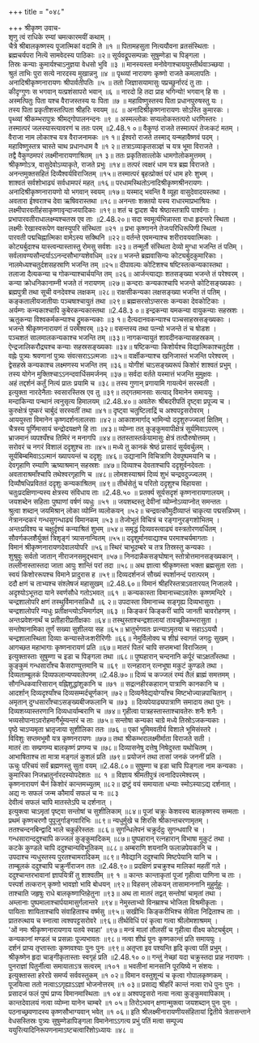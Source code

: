 +++
title = "०४८"

+++
श्रीकृष्ण उवाच-  
शृणु त्वं राधिके रम्यां चमत्कारमयीं कथाम् ।  
चैत्रे श्रीबालकृष्णस्य पूजात्मिकां वदामि ते ॥१ ॥
पितामहसुता नित्ययौवना व्रतसंस्थिताः ।  
ब्रह्मचर्यपरा नित्यॆ सामवेदस्य पाठिकाः ॥२॥
सूर्यवद्रूपसम्पन्नाः सुषुम्णेडा च पिङ्गला ।  
तिस्रः कन्याः कुमार्यश्चाऽनुज्ञया वेधसो भुवि ॥३ ॥
मानस्यस्ता मनोवेगाश्चाययुस्तीर्थवाञ्च्छया ।  
श्रुतं ताभिः पुरा सत्ये नारदस्य मुखान्ननु ॥४ ॥
पृथ्व्यां नारायणः कृष्णो राजते कमलापतिः ।  
अनादिश्रीकृष्णनारायणः श्रीपार्वतीपतिः ॥५ ॥
ततो जिज्ञासयामासुः पप्रच्छुर्नारदं तु ताः ।  
कीदृग्गुणः स भगवान् यत्प्रशंसापरो भवान् ॥६ ॥
नारदो हि तदा प्राह भगिन्यो! भगवान् हि सः ।  
अस्मत्पितुः पिता यश्च वैराजस्तस्य यः पिता ॥७ ॥
महाविष्णुस्तस्य पिता प्रधानपुरुषस्तु यः ।  
तस्य पिता प्रकृतीशस्तत्पिता श्रीहरिः स्वयम् ॥८ ॥
अनादिश्रीकृष्णनारायणः सोऽस्ति कुमारकः ।  
पृथ्व्यां श्रीकम्भरापुत्रः श्रीमद्गोपालनन्दनः ॥९ ॥
अस्मल्लोकः सप्यलोकस्तत्परो धरणिस्तरः ।  
तस्मात्परं जलस्यास्त्यावरणं च ततः परम् ॥2.48.१ ०॥
वैकुण्ठं राजते तस्मात्परं तेजःकटं मतम् ।  
वैराजा नाम लोकाश्च यत्र वैराजनामकः ॥१ १॥
ईश्वरो राजते तस्माद् यन्महावैष्णवं पदम् ।  
महाविष्णुस्तत्र चास्ते चाथ प्रधानधाम वै ॥१ २॥
तत्राऽव्याकृतसञ्ज्ञं च यत्र भूमा विराजते ।  
तद्वै वैकुण्ठमपरं लक्ष्मीनारायणाश्रितम् ॥१ ३॥
ततः प्रकृतिसात्लोके धामगोलोकमुत्तमम् ।  
श्रीकृष्णोऽत्र, वासुदेवोऽव्याकृते, राजते प्रभुः ॥१४॥
तत्परं त्वक्षरं धाम यत्र ब्रह्म विराजते ।  
अनन्तमुक्तसहितं दिव्यैश्वर्यविराजितम् ॥१५॥
तस्मात्परं बृहत्प्रोक्तं परं धाम हरेः शुभम् ।  
शाश्वतं सर्वशोभाढ्यं सर्वधामपरं महत् ॥१६॥
परधामस्थितोऽनादिश्रीकृष्णश्रीनरायणः ।  
अनादिश्रीकृष्णनारायणो यो भगवान् स्वयम् ॥१७॥
यस्माद् भवन्ति वै व्यूहा वासुदेवादयस्तथा ।  
अवतारा ईश्वराश्च देवा ऋषिवरास्तथा ॥१८॥
अनन्ताः शक्तयो यस्य राधारमाप्रभाश्रियः ।  
लक्ष्मीपारवतीहंसाकृष्णावृन्दाजयादिकाः ॥१९॥
शतं च द्वादश चैव श्रेष्ठास्तत्रापि पार्श्वगाः ।  
प्रभापारवतीराधालक्ष्म्यश्चतस्र एव ताः ॥2.48.२०॥
सदा स्वमूर्त्यभिन्नास्ता राधा हृदन्तरे स्थिता ।  
लक्ष्मीः रेखास्वरूपेण वक्षस्युपरि संस्थिता ॥२१ ॥
प्रभा कृष्णानने तेजःपरिधिरूपिणी स्थिता ।  
पारवती पद्मचिह्नात्मिका वामेऽस्य सक्थिनि ॥२२॥
वर्तन्ते एवमन्याश्च शरीरावयवात्मिकाः ।  
कोट्यर्बुदाश्च यास्त्वन्यास्तास्तु रोमसु सर्वशः ॥२३॥
तन्मूर्तौ संस्थिता देव्यो मुग्धा भजन्ति तं पतिम् ।  
सर्वलावण्यसौन्दर्याऽऽनन्दसौभाग्यशेवधिम् ॥२४॥
भजन्ते ब्रह्मवासिन्यः कोट्यर्बुदकुमारिकाः ।  
नालमेध्यश्चतुर्दशसहस्राणि भजन्ति तम् ॥२५॥
दीपावल्यः कोटिशश्च षष्टिस्तत्कन्यकास्तथा ।  
तलाजा दैत्यकन्या च गोकन्याश्चार्चयन्ति तम् ॥२६॥
आर्जन्त्याद्याः शतसङ्ख्या भजन्ते तं परेश्वरम् ।  
कन्या क्रोधनिकानाम्नी भजते तं नरायणम् ॥२७॥
कन्दराः कन्यकाश्चापि भजन्ते कोटिसङ्ख्यकाः ।  
ब्रह्मपुत्री तथा सूची वनदेवश्च लक्षकम् ॥२८॥
राक्षसीकन्यका लक्षसङ्ख्या भजन्ति तं पतिम् ।  
कङ्कतालीयजातीयाः पञ्चषाश्चायुतं तथा ॥२९॥
ब्रह्मसरसोऽप्सरसः कन्यका देवकोटिकाः ।  
अर्यम्णः कन्यकाश्चापि कुबेरकन्यकास्तथा ॥2.48.३ ०॥
इन्द्रकन्या यमकन्या वायुकन्याः सहस्रशः ।  
ऋतुकन्या विश्वकर्मकन्याश्च द्रुमकन्यकाः ॥३ १॥
दैत्यदानवकन्याश्च पञ्चसाहस्रसङ्ख्यकाः ।  
भजन्ते श्रीकृष्णनारायणं तं परमेश्वरम् ॥३२॥
वसन्तस्य तथा पत्न्यो भजन्ते तं च षोडश ।  
पञ्चशतं सालमालकन्यकाश्च भजन्ति तम् ॥३३॥
नागकन्यायुतं शावदीनकन्यासहस्रकम् ।  
ऐन्द्रजालिकरौद्र्यश्च कन्याः सहस्रसङ्ख्यकाः ॥३४॥
षष्टिकन्याः किशोर्यश्च विद्यात्मिकाश्चतुर्दश ।  
वह्नेः पुत्र्यः श्रवणानां पुत्र्यः संवत्सराऽऽत्मजाः ॥३५॥
वार्क्षीकन्याश्च खनिजास्तं भजन्ति परेश्वरम् ।  
द्वेसहस्रे कन्यकाश्च लक्ष्मणस्य भजन्ति तम् ॥३६॥
योगीशं चाऽसङ्ख्यरूपं किशोरं शाश्वतं प्रभुम् ।  
तस्य योगेन मुक्तिश्चाऽऽनन्दवार्धिसमर्जनम् ॥३७॥
सर्वदा वर्तते यस्मात्तं भजन्ति मुमुक्षवः ।  
अहं तद्दर्शनं कर्तुं नित्यं प्रातः प्रयामि च ॥३८॥
तस्य गुणान् प्रगायामि गायत्येनं सरस्वती ।  
इत्युक्ता नारदेनैताः स्वसारस्तिस्र एव तु ॥३९॥
तद्गतमानसाः सत्याद् विमानेन समाययुः ।  
मन्दाकिन्या पन्थानं त्वनुसृत्य हिमालयम् ॥2.48.४०॥
अवतेरुः श्रीबदरीपतिं दृष्ट्वा प्रपूज्य च ।  
कुरुक्षेत्रं पुष्करं चार्बुदं सरस्वतीं तथा ॥४१॥
दृष्ट्वा चतुष्टिलाद्रिं च अश्वपट्टसरोवरम् ।  
आययुस्ता विमानेन कृष्णदर्शनलालसाः ॥४२॥
आकाशमार्गाद् भामिन्यो ददृशुरुज्ज्वलां क्षितिम् ।  
चैत्रस्य पूर्णिमासायं चन्द्रोदयक्षणे हि ताः ॥४३॥
व्योम्ना तत् कुङ्कुमवापीक्षेत्रं सूर्यमिवाऽपरम् ।  
भ्राजमानं व्यपश्यँश्च तिमिरं न मनागपि ॥४४॥
ततस्तास्तर्कयामासुः क्षेत्रं तत्पौरुषोत्तमम् ।  
सरोवरं च नगरं विशालं ददृशुश्च ताः ॥४५॥
मध्ये तु कानकं श्रेष्ठं प्रासादं सूर्यवर्चुलम् ।  
सूर्यबिम्बमिवाऽऽत्मानं ख्यापयन्तं च ददृशुः ॥४६॥
उद्यानानि विचित्राणि देवपुष्पमयानि च ।  
देवगृहाणि रम्याणि ऋष्याश्रमान् सहस्रशः ॥४७॥
दिव्याश्च देवताश्चापि ददृशुर्वनदेवताः ।  
अवताराश्रमाँश्चापि तथेश्वरगृहाणि च ॥४८॥
लोमशस्याश्रमं दिव्यं शुभं चन्द्रवदुज्ज्वलम् ।  
दिव्यौषधिप्रविततं ददृशुः कन्यकाश्रितम् ॥४९॥
तीर्थसेतुं च परितो ददृशुश्च विहायसा ।  
चतुःप्रदक्षिणान्यस्य क्षेत्रस्य संविधाय ताः ॥2.48.५० ॥
प्रतर्क्य सूर्यसदृशं कृष्णनारायणालयम् ।  
जयशब्देन सहिताः पुष्पाणां वर्षणं व्यधुः ॥५१ ॥
जयशब्दस्तु देवीनां व्योम्नोऽव्याप्नोत् समन्ततः ।  
श्रुत्वा शब्दान् जयमिश्रान् लोका व्योम्नि व्यलोकयन् ॥५२॥
चन्द्रवत्कौमुदीव्याप्तं चाकृत्या पद्मसन्निभम् ।  
नेत्रानन्दकरं गन्धसुगन्धाढ्यं विमानकम् ॥५३॥
तेजोभूतं विचित्रं च रङ्गानुरङ्गशोभितम् ।  
अन्तःप्रविश्य च चक्षुर्दृश्यं कन्याश्रितं शुभम् ॥५४॥
समृद्धं दिव्यवस्त्वाढ्यं वस्त्रतोरणवर्धितम् ।  
सौवर्णकलशैर्युक्तं त्रिशृङ्गं त्र्यासनान्वितम् ॥५५॥
ददृशुर्मानवाद्याश्च परमाश्चर्यमागताः ।  
विमानं श्रीकृष्णनारायणदेवालयोपरि ॥५६॥
स्थिरं चाभूदम्बरे च तत्र तिस्रस्तु कन्यकाः ।  
शुश्रुवुः सर्वतो जातान् नीराजनसमुद्भवान् ॥५७॥
निनदान्नैकसङ्घोषान् स्तोत्रोत्तमानसङ्ख्यकान् ।  
तल्लीनास्तास्तदा जाता आपुः शान्तिं परां तदा ॥५८॥
अथ ज्ञात्वा श्रीकृष्णस्ता भक्ता ब्रह्मसुता रताः ।  
स्वयं किशोररूपश्च विमाने प्रादुरास ह ॥५९॥
दिव्यदर्शनजं सौख्यं स्पर्शानन्दं परात्परम् ।  
ददौ क्षणं च ताभ्यश्च संश्लेषजं महासुखम् ॥2.48.६०॥
विमानं श्रीहरिस्तत्राऽवतारयत् निजालये ।  
अदृश्योऽभूत्तदा याने स्वर्णसौधे गतोऽभवत् ॥६१ ॥
कन्यकास्ता विमानाच्चाऽवतेरुः कृष्णमन्दिरे ।  
चन्द्रशालोपरि क्षणं तस्थुर्विमानसन्निधौ ॥६ २॥
उपदास्ता विमानाच्च सङ्गृह्य दिव्यभासुराः ।  
चन्द्रशालोपरि न्यधुः प्रतीक्षन्त्योऽभिमार्गदम् ॥६३ ॥
किङ्करं किङ्करीं चापि जानती चावरोहणम् ।  
अन्तःप्रवेशनार्थं च प्रतीहारीप्रतीक्षकाः ॥६४॥
तस्थुस्ताश्चन्द्रशालायां तावच्छ्रीकम्भरासुता ।  
सन्तोषानामिका तूर्णं सख्या सुशीलया सह ॥६५॥
भ्रातुर्भगवतः प्रत्न्याऽमृतया च सहाऽऽययौ ।  
चन्द्रशालास्थिता दिव्याः कन्यास्तेजःशरीरिणीः ॥६६॥
नेमुर्विलोक्य च शीघ्रं स्वागतं जगदुः सुखम् ।  
आगच्छत महाभागाः कृष्णनारायणं प्रति ॥६७॥
मातरं पितरं चापि सप्तमभ्वां विराजितम् ।  
इत्युक्तास्ताः सुषुम्णा च इडा च पिङ्गला तथा ॥६८॥
पुष्पहारान् चन्दनानि कर्पूरं चाऽक्षताँस्तथा ।  
कुङ्कुमं गन्धसाराँश्च कैसराण्युत्तमानि च ॥६९ ॥
रत्नहारान् रत्नभूषा मकुटं कुण्डले तथा ।  
दिव्यताम्बूलकं दिव्यफलान्यप्यवलेपनम् ॥2.48.७०॥
दिव्यं च कज्जलं रम्यं तैलं ब्राह्मं समत्तमम् ।  
सौगन्धिकवारिसारान् वह्निशुद्धांशुकानि च ॥७१ ॥
सद्रत्नहीरकहारान् पात्राणि कानकानि च ।  
आदर्शान् दिव्यदृश्याँश्च दिव्यसम्मर्दचूर्णकान् ॥७२॥
दिव्यनैवेद्ययोग्याँश्च मिष्टभोज्यान्नपाचितान् ।  
अमृतान् दुग्धसाराँश्चाऽसङ्ख्यबीजफलानि च ॥७३ ॥
दिव्यपेयाढ्यपात्राणि समादाय तथा पुनः ।  
दिव्यशय्यास्तरणानि दिव्यधार्याम्बराणि च ॥७४॥
गृहीत्वा पात्रहस्तास्ताश्चावतेरुः शनैः शनैः ।  
भव्यसोपानाऽवरोहमार्गैर्भूम्यन्तरं च ताः ॥७५॥
सन्तोषा कन्यका चाग्रे मध्ये तिस्रोऽजकन्यकाः ।  
पृष्ठे चाऽप्यमृता भ्रातृजाया सुशीलिका ततः ॥७६ ॥
एकां भूमिमवतीर्य विशाले भूमिसंस्तरे ।  
विविशुः सप्तमभूमौ यत्र कृष्णनरायणः ॥७७॥
तथा श्रीकम्भरालक्ष्मीर्माता विराजते सती ।  
मातरं ताः सम्प्रणम्य बालकृष्णं प्रणम्य च ॥७८॥
दिव्यासनेषु दत्तेषु निषेदुस्ता यथोचितम् ।  
आभाषिताश्च ता मात्रा मङ्गलं कुशलं प्रति ॥७९॥
प्रयोजनं तथा तासां जनकं जननीं प्रति ।  
ऊचुः परिचयं सर्वं ब्रह्मणस्तु सुता वयम् ॥2.48.८०॥
सुषुम्णा च इडा चापि पिङ्गला नाम कन्यकाः ।  
कुमारिका निजभ्रातुर्नारदस्योपदेशतः ॥८ १ ॥
विज्ञाय श्रीमतीपुत्रं त्वनादिपरमेश्वरम् ।  
कृष्णनारायणं चैनं किशोरं कान्तमच्युतम् ॥८२॥
द्रष्टुं वयं समायाता धन्याः स्मोऽस्याऽद्य दर्शनात् ।  
अद्य नः सफलं जन्म कौमार्यं सफलं च नः ॥८३  
देवीत्वं सफलं चापि मातस्तेऽपि च दर्शनात् ।  
इत्युक्त्वा चाऽमृतां पृष्ट्वा सन्तोषां च सुशीलिकाम् ॥८४॥
पूजां चक्रुः केशवस्य बालकृष्णस्य सम्मताः ।  
प्रथमं कृष्णचरणौ पुपूजुर्गाङ्गवारिभिः ॥८९॥
न्यधुर्मुखे च शिरसि श्रीकान्तचरणामृतम् ।  
ततश्चन्दनबिन्द्वादि भाले चकुर्हरेस्ततः ॥८६॥
सुगन्धिलेपनं चक्रुर्ददुः सुगन्धवारि च ।  
गन्धसारान्ददुश्चापि कज्जलं कुङ्कुमादिकम् ॥८७॥
पुष्पहारान् रत्नहारान् विभाषा मुकुटं तथा ।  
कटके कुण्डले चापि ददुश्चान्यविभूतिकम् ॥८८॥
अम्बराणि शयनानि फलान्नपेयकानि च ।  
उपदाश्च न्यधुस्तस्य पुरतश्चामरादिकम् ॥८९॥
नैवेद्यानि ददुश्चापि मिष्टपेयानि यानि च ।  
ताम्बूलकं ददुश्चापि चक्रुर्नीराजन ततः ॥2.48.९०॥
प्रदक्षिणं प्रचक्रुश्च मालिकां महतीं गले ।  
ददुश्चान्तरभावानां ज्ञापयित्रीं तु शाश्वतीम् ॥९ १ ॥
कान्तः कान्ताकृतां पूजां गृहीत्वा पाणिना च ताः ।  
पस्पर्श तत्करान् कृष्णो भावज्ञो भावि बोधयन् ॥९२॥
विहसन् लोकयन् तासामाननानि मुहुर्मुहुः ।  
ताश्चाति जहृषुः राधे बालकृष्णाप्तिहेतुना ॥९३॥
अथ ता मातरं तद्वत् सन्तोषां चामृतां तथा ।  
अम्लानाः पुष्पमालाश्चार्पयामासुर्गलान्तरे ॥९४॥
नेमुस्ताभ्यो विनम्राश्च भोजिता विश्रमीकृताः ।  
पायिताः शायिताश्चापि संवाहिताश्च वर्ष्मसु ॥९५॥
सखीभिः किङ्करीभिश्च सेविता निद्रिताश्च ताः ।  
प्रातरुत्थाय च स्नात्वा त्वश्वपट्टसरोवरे ॥९६॥
तीर्थविधिं परं कृत्वा गत्वा श्रीलोमशाश्रमम् ।  
'ओं नमः श्रीकृष्णनारायणाय पतये स्वाहा' ॥९७॥
मन्त्रं मालां तौलसीं च गृहीत्वा वीक्ष्य कोट्यर्बुदम् ।  
कन्यकानां मण्डलं च प्रसन्नाः पूज्यभावतः ॥९८॥
नत्वा शीघ्रं पुनः कृष्णकान्तं प्रति समाययुः ।  
दर्शनं प्राप्य तृप्तास्ताः कृष्णवश्याः पुनः पुनः ॥९९॥
अतृप्ता इव पश्यन्ति हृदि कृत्वा पतिं प्रभुम् ।  
श्रीकृष्णेन हृदा चाङ्गीकृतास्ताः स्वगृहं प्रति ॥2.48.१० ०॥
गन्तुं नेच्छां यदा चक्रुस्तदा प्राह नरायणः ।  
पुनराज्ञां पितुर्नीत्वा समायाताऽत्र सत्वरम् ॥१०१ ॥
भवतीनां मानसानि पूरयिष्ये न संशयः ।  
इत्युक्तास्ता हरेरग्रे समर्प्य सर्ववस्तुकम् ॥१ ०२॥
विमान वस्तुशून्यं च कृत्वा गोपालकृष्णकम् ।  
पूजयित्वा ततो नत्वाऽऽगृह्याऽऽज्ञां भोजनोत्तरम् ॥१ ०३॥
प्रसाद्य श्रीहरिं कान्तं नत्वा राधे पुनः पुनः ।  
प्रसादजं फलं पुष्पं प्राप्य विमानमास्थिताः ॥१ ०४॥
अश्वपट्टसरो नत्वा नत्वा कुङ्कुमवापिकाम् ।  
कान्तदेवालयं नत्वा व्योम्ना यानेन चाम्बरे ॥१ ०५॥
तिरोऽभवन् क्षणान्मुक्त्वा जयशब्दान् पुनः पुनः ।  
पठनाच्छ्रवणादस्य कृष्णसौभाग्यवान् भवेत् ॥१ ०६॥
इति श्रीलक्ष्मीनारायणीयसंहितायां द्वितीये त्रेतासन्ताने वेधसस्तिस्रः पुत्र्यः सुषुम्णेडापिङ्गला विमानेनाऽऽगत्य प्रभुं पतिं मत्वा सम्पूज्य ययुरित्यादिनिरूपणनामाऽष्टचत्वारिंशोऽध्यायः ॥४८ ॥
    
